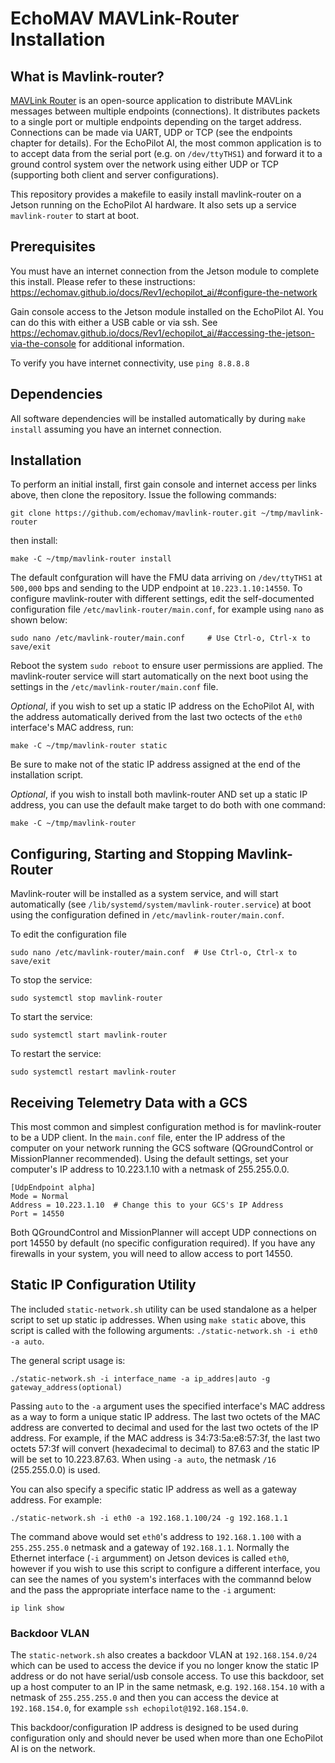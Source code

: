 # EchoMAV MAVLink-Router Installation

## What is Mavlink-router?

[MAVLink Router](https://github.com/mavlink-router/mavlink-router) is an open-source application to distribute MAVLink messages between multiple endpoints (connections). It distributes packets to a single port or multiple endpoints depending on the target address. Connections can be made via UART, UDP or TCP (see the endpoints chapter for details). For the EchoPilot AI, the most common application is to to accept data from the serial port (e.g. on `/dev/ttyTHS1`) and forward it to a ground control system over the network using either UDP or TCP (supporting both client and server configurations).

This repository provides a makefile to easily install mavlink-router on a Jetson running on the EchoPilot AI hardware. It also sets up a service `mavlink-router` to start at boot.

## Prerequisites

You must have an internet connection from the Jetson module to complete this install. Please refer to these instructions: https://echomav.github.io/docs/Rev1/echopilot_ai/#configure-the-network

Gain console access to the Jetson module installed on the EchoPilot AI. You can do this with either a USB cable or via ssh. See https://echomav.github.io/docs/Rev1/echopilot_ai/#accessing-the-jetson-via-the-console for additional information.

To verify you have internet connectivity, use 
```ping 8.8.8.8```

## Dependencies

All software dependencies will be installed automatically by during `make install` assuming you have an internet connection.  

## Installation

To perform an initial install, first gain console and internet access per links above, then clone the repository.
Issue the following commands:

```
git clone https://github.com/echomav/mavlink-router.git ~/tmp/mavlink-router
```
then install:
```
make -C ~/tmp/mavlink-router install
```
The default confguration will have the FMU data arriving on `/dev/ttyTHS1` at `500,000` bps and sending to the UDP endpoint at `10.223.1.10:14550`. To configure mavlink-router with different settings, edit the self-documented configuration file `/etc/mavlink-router/main.conf`, for example using `nano` as shown below:
```
sudo nano /etc/mavlink-router/main.conf     # Use Ctrl-o, Ctrl-x to save/exit
```
Reboot the system `sudo reboot` to ensure user permissions are applied. The mavlink-router service will start automatically  on the next boot using the settings in the `/etc/mavlink-router/main.conf` file.  

*Optional*, if you wish to set up a static IP address on the EchoPilot AI, with the address automatically derived from the last two octects of the `eth0` interface's MAC address, run:
```
make -C ~/tmp/mavlink-router static
```
Be sure to make not of the static IP address assigned at the end of the installation script.  

*Optional*, if you wish to install both mavlink-router AND set up a static IP address, you can use the default make target to do both with one command:
```
make -C ~/tmp/mavlink-router
```

## Configuring, Starting and Stopping Mavlink-Router

Mavlink-router will be installed as a system service, and will start automatically (see `/lib/systemd/system/mavlink-router.service`) at boot using the configuration defined in `/etc/mavlink-router/main.conf`.  

To edit the configuration file
```
sudo nano /etc/mavlink-router/main.conf  # Use Ctrl-o, Ctrl-x to save/exit
```
To stop the service:  
```
sudo systemctl stop mavlink-router
```
To start the service:  
```
sudo systemctl start mavlink-router
```
To restart the service:  
```
sudo systemctl restart mavlink-router
```
## Receiving Telemetry Data with a GCS

This most common and simplest configuration method is for mavlink-router to be a UDP client. In the `main.conf` file, enter the IP address of the computer on your network running the GCS software (QGroundControl or MissionPlanner recommended). Using the default settings, set your computer's IP address to 10.223.1.10 with a netmask of 255.255.0.0.  
```
[UdpEndpoint alpha]
Mode = Normal
Address = 10.223.1.10  # Change this to your GCS's IP Address
Port = 14550
```
Both QGroundControl and MissionPlanner will accept UDP connections on port 14550 by default (no specific configuration required).  If you have any firewalls in your system, you will need to allow access to port 14550.

## Static IP Configuration Utility

The included `static-network.sh` utility can be used standalone as a helper script to set up static ip addresses. When using `make static` above, this script is called with the following arguments: `./static-network.sh -i eth0 -a auto`.  

The general script usage is:  
```
./static-network.sh -i interface_name -a ip_addres|auto -g gateway_address(optional)
```
Passing `auto` to the `-a` argument uses the specified interface's MAC address as a way to form a unique static IP address. The last two octets of the MAC address are converted to decimal and used for the last two octets of the IP address. For example, if the MAC address is 34:73:5a:e8:57:3f, the last two octets 57:3f will convert (hexadecimal to decimal) to 87.63 and the static IP will be set to 10.223.87.63. When using `-a auto`, the netmask `/16` (255.255.0.0) is used.

You can also specify a specific static IP address as well as a gateway address. For example:
```
./static-network.sh -i eth0 -a 192.168.1.100/24 -g 192.168.1.1
```
The command above would set `eth0`'s address to `192.168.1.100` with a `255.255.255.0` netmask and a gateway of `192.168.1.1`. Normally the Ethernet interface (`-i` argumment) on Jetson devices is called `eth0`, however if you wish to use this script to configure a different interface, you can see the names of you system's interfaces with the commannd below and the pass the appropriate interface name to the `-i` argument:
```
ip link show
```
### Backdoor VLAN

The `static-network.sh` also creates a backdoor VLAN at `192.168.154.0/24` which can be used to access the device if you no longer know the static IP address or do not have serial/usb console access. To use this backdoor, set up a host computer to an IP in the same netmask, e.g. `192.168.154.10` with a netmask of `255.255.255.0` and then you can access the device at `192.168.154.0`, for example `ssh echopilot@192.168.154.0`.  

This backdoor/configuration IP address is designed to be used during configuration only and should never be used when more than one EchoPilot AI is on the network. 

